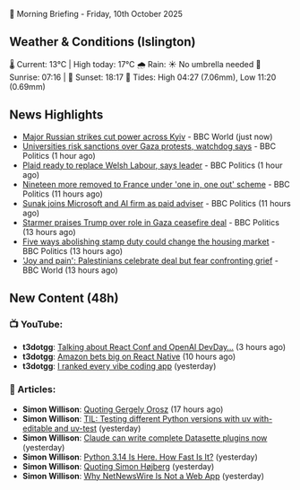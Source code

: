 🌅 Morning Briefing - Friday, 10th October 2025

## Weather & Conditions (Islington)

🌡️ Current: 13°C | High today: 17°C
🌧️ Rain: ☀️ No umbrella needed
🌅 Sunrise: 07:16 | 🌇 Sunset: 18:17
🌊 Tides: High 04:27 (7.06mm), Low 11:20 (0.69mm)

## News Highlights

- [Major Russian strikes cut power across Kyiv](https://www.bbc.com/news/articles/cvgq2vnxzlvo?at_medium=RSS&at_campaign=rss) - BBC World (just now)
- [Universities risk sanctions over Gaza protests, watchdog says](https://www.bbc.com/news/articles/crl5gn3499eo?at_medium=RSS&at_campaign=rss) - BBC Politics (1 hour ago)
- [Plaid ready to replace Welsh Labour, says leader](https://www.bbc.com/news/articles/cewnv2xprzko?at_medium=RSS&at_campaign=rss) - BBC Politics (1 hour ago)
- [Nineteen more removed to France under 'one in, one out' scheme](https://www.bbc.com/news/articles/ce809jmznl2o?at_medium=RSS&at_campaign=rss) - BBC Politics (11 hours ago)
- [Sunak joins Microsoft and AI firm as paid adviser](https://www.bbc.com/news/articles/clyqe22pz81o?at_medium=RSS&at_campaign=rss) - BBC Politics (11 hours ago)
- [Starmer praises Trump over role in Gaza ceasefire deal](https://www.bbc.com/news/articles/c33rgd5gmrxo?at_medium=RSS&at_campaign=rss) - BBC Politics (13 hours ago)
- [Five ways abolishing stamp duty could change the housing market](https://www.bbc.com/news/articles/c9v7wppzm2ro?at_medium=RSS&at_campaign=rss) - BBC Politics (13 hours ago)
- ['Joy and pain': Palestinians celebrate deal but fear confronting grief](https://www.bbc.com/news/articles/cvgv0gypy75o?at_medium=RSS&at_campaign=rss) - BBC World (13 hours ago)

## New Content (48h)
### 📺 YouTube:

- **t3dotgg**: [Talking about React Conf and OpenAI DevDay…](https://www.youtube.com/watch?v=Ts90XY7-Msw) (3 hours ago)
- **t3dotgg**: [Amazon bets big on React Native](https://www.youtube.com/watch?v=5JCwZkC-jWs) (10 hours ago)
- **t3dotgg**: [I ranked every vibe coding app](https://www.youtube.com/watch?v=ebacH8tdXug) (yesterday)

### 📝 Articles:

- **Simon Willison**: [Quoting Gergely Orosz](https://simonwillison.net/2025/Oct/9/gergely-orosz/#atom-everything) (17 hours ago)
- **Simon Willison**: [TIL: Testing different Python versions with uv with-editable and uv-test](https://simonwillison.net/2025/Oct/9/uv-test/#atom-everything) (yesterday)
- **Simon Willison**: [Claude can write complete Datasette plugins now](https://simonwillison.net/2025/Oct/8/claude-datasette-plugins/#atom-everything) (yesterday)
- **Simon Willison**: [Python 3.14 Is Here. How Fast Is It?](https://simonwillison.net/2025/Oct/8/python-314-is-here-how-fast-is-it/#atom-everything) (yesterday)
- **Simon Willison**: [Quoting Simon Højberg](https://simonwillison.net/2025/Oct/8/simon-hojberg/#atom-everything) (yesterday)
- **Simon Willison**: [Why NetNewsWire Is Not a Web App](https://simonwillison.net/2025/Oct/8/why-netnewswire-is-not-a-web-app/#atom-everything) (yesterday)

